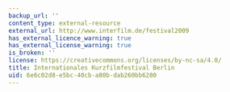 ```yaml
---
backup_url: ''
content_type: external-resource
external_url: http://www.interfilm.de/festival2009
has_external_licence_warning: true
has_external_license_warning: true
is_broken: ''
license: https://creativecommons.org/licenses/by-nc-sa/4.0/
title: Internationales Kurzfilmfestival Berlin
uid: 6e6c02d8-e5bc-40cb-a80b-dab260bb6280
---
```


